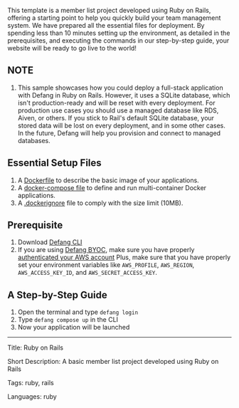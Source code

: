 
This template is a member list project developed using Ruby on Rails, offering a starting point to help you quickly build your team management system. We have prepared all the essential files for deployment. By spending less than 10 minutes setting up the environment, as detailed in the prerequisites, and executing the commands in our step-by-step guide, your website will be ready to go live to the world!

## NOTE
1. This sample showcases how you could deploy a full-stack application with Defang in Ruby on Rails. However, it uses a SQLite database, which isn't production-ready and will be reset with every deployment. For production use cases you should use a managed database like RDS, Aiven, or others. If you stick to Rail's default SQLite database, your stored data will be lost on every deployment, and in some other cases. In the future, Defang will help you provision and connect to managed databases.

## Essential Setup Files
1. A [Dockerfile](https://docs.docker.com/develop/develop-images/dockerfile_best-practices/) to describe the basic image of your applications.
2. A [docker-compose file](https://docs.defang.io/docs/concepts/compose) to define and run multi-container Docker applications.
3. A [.dockerignore](https://docs.docker.com/build/building/context/#dockerignore-files) file to comply with the size limit (10MB).

## Prerequisite
1. Download [Defang CLI](https://github.com/DefangLabs/defang)
2. If you are using [Defang BYOC](https://docs.defang.io/docs/concepts/defang-byoc), make sure you have properly [authenticated your AWS account](https://docs.aws.amazon.com/cli/latest/userguide/cli-chap-configure.html)
Plus, make sure that you have properly set your environment variables like `AWS_PROFILE`, `AWS_REGION`, `AWS_ACCESS_KEY_ID`, and `AWS_SECRET_ACCESS_KEY`.

## A Step-by-Step Guide
1. Open the terminal and type `defang login`
2. Type `defang compose up` in the CLI
3. Now your application will be launched

---

Title: Ruby on Rails 

Short Description: A basic member list project developed using Ruby on Rails

Tags: ruby, rails

Languages: ruby

